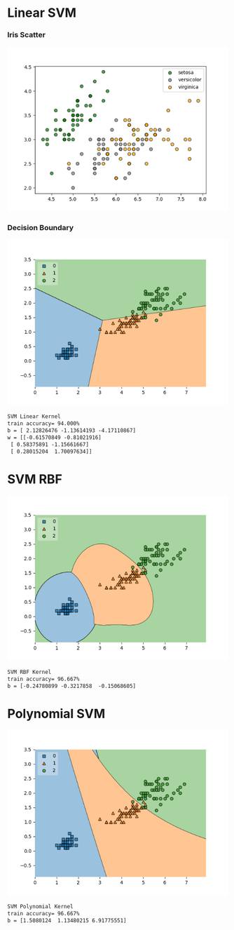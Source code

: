 # Linear SVM

<h3> Iris Scatter </h3>

![](img/Classification_iris.png)

<h3> Decision Boundary </h3>

![](img/SVMLIN.png)

    SVM Linear Kernel
    train accuracy= 94.000%
    b = [ 2.12826476 -1.13614193 -4.17110867]
    w = [[-0.61570849 -0.81021916]
     [ 0.58375891 -1.15661667]
     [ 0.28015204  1.70097634]]
# SVM RBF

![](img/RBFBoundary.png)

    SVM RBF Kernel
    train accuracy= 96.667%
    b = [-0.24780899 -0.3217858  -0.15068605]

# Polynomial SVM 

![](img/PolynomDecisionboundary.png)

    SVM Polynomial Kernel
    train accuracy= 96.667%
    b = [1.5080124  1.13480215 6.91775551]